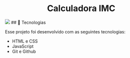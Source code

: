 <h1 align="center"> Calculadora IMC </h1>

<img src="![Alt text](images/calculadora-imc.png)">
## 🚀 Tecnologias

Esse projeto foi desenvolvido com as seguintes tecnologias:

- HTML e CSS
- JavaScript
- Git e Github